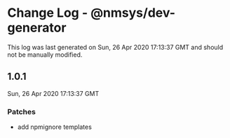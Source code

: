 # Change Log - @nmsys/dev-generator

This log was last generated on Sun, 26 Apr 2020 17:13:37 GMT and should not be manually modified.

## 1.0.1
Sun, 26 Apr 2020 17:13:37 GMT

### Patches

- add npmignore templates

